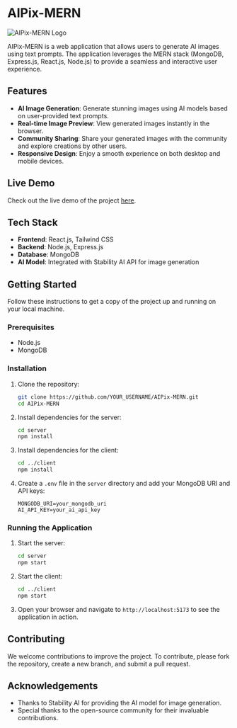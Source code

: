 # AIPix-MERN

![AIPix-MERN Logo](./assets/bestLogo.png)

AIPix-MERN is a web application that allows users to generate AI images using text prompts. The application leverages the MERN stack (MongoDB, Express.js, React.js, Node.js) to provide a seamless and interactive user experience.

## Features

- **AI Image Generation**: Generate stunning images using AI models based on user-provided text prompts.
- **Real-time Image Preview**: View generated images instantly in the browser.
- **Community Sharing**: Share your generated images with the community and explore creations by other users.
- **Responsive Design**: Enjoy a smooth experience on both desktop and mobile devices.


## Live Demo

Check out the live demo of the project [here](https://zingy-dasik-1cca41.netlify.app/).

## Tech Stack

- **Frontend**: React.js, Tailwind CSS
- **Backend**: Node.js, Express.js
- **Database**: MongoDB
- **AI Model**: Integrated with Stability AI API for image generation

## Getting Started

Follow these instructions to get a copy of the project up and running on your local machine.

### Prerequisites

- Node.js
- MongoDB

### Installation

1. Clone the repository:
    ```bash
    git clone https://github.com/YOUR_USERNAME/AIPix-MERN.git
    cd AIPix-MERN
    ```

2. Install dependencies for the server:
    ```bash
    cd server
    npm install
    ```

3. Install dependencies for the client:
    ```bash
    cd ../client
    npm install
    ```

4. Create a `.env` file in the `server` directory and add your MongoDB URI and API keys:
    ```env
    MONGODB_URI=your_mongodb_uri
    AI_API_KEY=your_ai_api_key
    ```

### Running the Application

1. Start the server:
    ```bash
    cd server
    npm start
    ```

2. Start the client:
    ```bash
    cd ../client
    npm start
    ```

3. Open your browser and navigate to `http://localhost:5173` to see the application in action.

## Contributing

We welcome contributions to improve the project. To contribute, please fork the repository, create a new branch, and submit a pull request.

## Acknowledgements

- Thanks to Stability AI for providing the AI model for image generation.
- Special thanks to the open-source community for their invaluable contributions.

